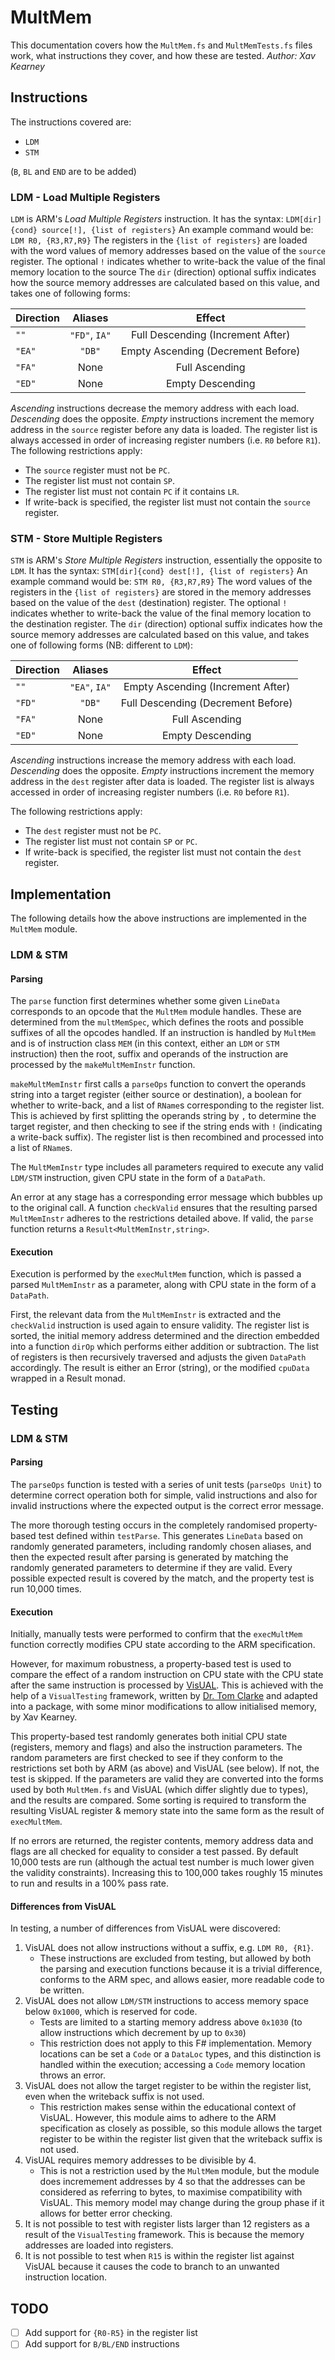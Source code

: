 # MultMem
This documentation covers how the `MultMem.fs` and `MultMemTests.fs` files work, what instructions they cover, and how these are tested.
_Author: Xav Kearney_

## Instructions
The instructions covered are:
- `LDM`
- `STM`

(`B`, `BL` and `END` are to be added)
### LDM - Load Multiple Registers
`LDM` is ARM's _Load Multiple Registers_ instruction. It has the syntax:
```LDM[dir]{cond} source[!], {list of registers}```
An example command would be:
```LDM R0, {R3,R7,R9}```
The registers in the `{list of registers}` are loaded with the word values of memory addresses based on the value of the `source` register. The optional `!` indicates whether to write-back the value of the final memory location to the source  The `dir` (direction) optional suffix indicates how the source memory addresses are calculated based on this value, and takes one of following forms:

| Direction | Aliases       | Effect                             |
| --------- | :-----------: | :--------------------------------: |
| `""`      | `"FD"`, `IA"` | Full Descending (Increment After)  |
| `"EA"`    | `"DB"`        | Empty Ascending (Decrement Before) |
| `"FA"`    | None          | Full Ascending                     |
| `"ED"`    | None          | Empty Descending                   |

_Ascending_ instructions decrease the memory address with each load. _Descending_ does the opposite.
_Empty_ instructions increment the memory address in the `source` register before any data is loaded. The register list is always accessed in order of increasing register numbers (i.e. `R0` before `R1`).
The following restrictions apply:
- The `source` register must not be `PC`.
- The register list must not contain `SP`.
- The register list must not contain `PC` if it contains `LR`.
- If write-back is specified, the register list must not contain the `source` register.
### STM - Store Multiple Registers
`STM` is ARM's _Store Multiple Registers_ instruction, essentially the opposite to `LDM`. It has the syntax:
```STM[dir]{cond} dest[!], {list of registers}```
An example command would be:
```STM R0, {R3,R7,R9}```
The word values of the registers in the `{list of registers}` are stored in the memory addresses based on the value of the `dest` (destination) register. The optional `!` indicates whether to write-back the value of the final memory location to the destination register. The `dir` (direction) optional suffix indicates how the source memory addresses are calculated based on this value, and takes one of following forms (NB: different to `LDM`):

| Direction | Aliases       | Effect                             |
| --------- | :-----------: | :--------------------------------: | 
| `""`      | `"EA"`, `IA"` | Empty Ascending (Increment After)  |
| `"FD"`    | `"DB"`        | Full Descending (Decrement Before) |
| `"FA"`    | None          | Full Ascending                     |
| `"ED"`    | None          | Empty Descending                   |

 _Ascending_ instructions increase the memory address with each load. _Descending_ does the opposite.
_Empty_ instructions increment the memory address in the `dest` register after data is loaded. The register list is always accessed in order of increasing register numbers (i.e. `R0` before `R1`).

The following restrictions apply:
- The `dest` register must not be `PC`.
- The register list must not contain `SP` or `PC`.
- If write-back is specified, the register list must not contain the `dest` register.

## Implementation
The following details how the above instructions are implemented in the `MultMem` module.
### LDM & STM
#### Parsing
The `parse` function first determines whether some given `LineData` corresponds to an opcode that the `MultMem` module handles. These are determined from the `multMemSpec`, which defines the roots and possible suffixes of all the opcodes handled. If an instruction is handled by `MultMem` and is of instruction class `MEM` (in this context, either an `LDM` or `STM` instruction) then the root, suffix and operands of the instruction are processed by the `makeMultMemInstr` function.

`makeMultMemInstr` first calls a `parseOps` function to convert the operands string into a target register (either source or destination), a boolean for whether to write-back, and a list of `RName`s corresponding to the register list. This is achieved by first splitting the operands string by `,` to determine the target register, and then checking to see if the string ends with `!` (indicating a write-back suffix). The register list is then recombined and processed into a list of `RName`s.

The `MultMemInstr` type includes all parameters required to execute any valid `LDM/STM` instruction, given CPU state in the form of a `DataPath`.

An error at any stage has a corresponding error message which bubbles up to the original call. A function `checkValid` ensures that the resulting parsed `MultMemInstr` adheres to the restrictions detailed above. If valid, the `parse` function returns a `Result<MultMemInstr,string>`.

#### Execution
Execution is performed by the `execMultMem` function, which is passed a parsed `MultMemInstr` as a parameter, along with CPU state in the form of a `DataPath`. 

First, the relevant data from the `MultMemInstr` is extracted and the `checkValid` instruction is used again to ensure validity. The register list is sorted, the initial memory address determined and the direction embedded into a function `dirOp` which performs either addition or subtraction. The list of registers is then recursively traversed and adjusts the given `DataPath` accordingly. The result is either an Error (string), or the modified `cpuData` wrapped in a Result monad.

## Testing
### LDM & STM
#### Parsing
The `parseOps` function is tested with a series of unit tests (`parseOps Unit`) to determine correct operation both for simple, valid instructions and also for invalid instructions where the expected output is the correct error message.

The more thorough testing occurs in the completely randomised property-based test defined within `testParse`. This generates `LineData` based on randomly generated parameters, including randomly chosen aliases, and then the expected result after parsing is generated by matching the randomly generated parameters to determine if they are valid. Every possible expected result is covered by the match, and the property test is run 10,000 times.

#### Execution
Initially, manually tests were performed to confirm that the `execMultMem` function correctly modifies CPU state according to the ARM specification.

However, for maximum robustness, a property-based test is used to compare the effect of a random instruction on CPU state with the CPU state after the same instruction is processed by [VisUAL](https://salmanarif.bitbucket.io/visual/). This is achieved with the help of a `VisualTesting` framework, written by [Dr. Tom Clarke](https://intranet.ee.ic.ac.uk/electricalengineering/eepeople/person.asp?s=NIL&id=75) and adapted into a package, with some minor modifications to allow initialised memory, by Xav Kearney.

This property-based test randomly generates both initial CPU state (registers, memory and flags) and also the instruction parameters. The random parameters are first checked to see if they conform to the restrictions set both by ARM (as above) and VisUAL (see below). If not, the test is skipped. If the parameters are valid they are converted into the forms used by both `MultMem.fs` and VisUAL (which differ slightly due to types), and the results are compared. Some sorting is required to transform the resulting VisUAL register & memory state into the same form as the result of `execMultMem`.

If no errors are returned, the register contents, memory address data and flags are all checked for equality to consider a test passed. By default 10,000 tests are run (although the actual test number is much lower given the validity constraints). Increasing this to 100,000 takes roughly 15 minutes to run and results in a 100% pass rate.

#### Differences from VisUAL
In testing, a number of differences from VisUAL were discovered:
1. VisUAL does not allow instructions without a suffix, e.g. `LDM R0, {R1}`. 
   - These instructions are excluded from testing, but allowed by both the parsing and execution functions because it is a trivial difference, conforms to the ARM spec, and allows easier, more readable code to be written.
2. VisUAL does not allow `LDM/STM` instructions to access memory space below `0x1000`, which is reserved for code.
   - Tests are limited to a starting memory address above `0x1030` (to allow instructions which decrement by up to `0x30`)
   - This restriction does not apply to this F# implementation. Memory locations can be set a `Code` or a `DataLoc` types, and this distinction is handled within the execution; accessing a `Code` memory location throws an error.
3. VisUAL does not allow the target register to be within the register list, even when the writeback suffix is not used.
    - This restriction makes sense within the educational context of VisUAL. However, this module aims to adhere to the ARM specification as closely as possible, so this module allows the target register to be within the register list given that the writeback suffix is not used.
4. VisUAL requires memory addresses to be divisible by 4.
    - This is not a restriction used by the `MultMem` module, but the module does incremement addresses by 4 so that the addresses can be considered as referring to bytes, to maximise compatibility with VisUAL. This memory model may change during the group phase if it allows for better error checking.
4. It is not possible to test with register lists larger than 12 registers as a result of the `VisualTesting` framework. This is because the memory addresses are loaded into registers.
5. It is not possible to test when `R15` is within the register list against VisUAL because it causes the code to branch to an unwanted instruction location.


## TODO
- [ ] Add support for `{R0-R5}` in the register list
- [ ] Add support for `B/BL/END` instructions
